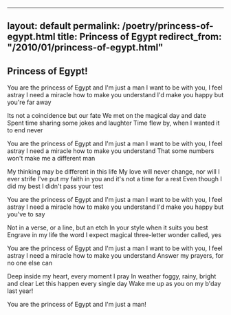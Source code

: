 ---
layout: default
permalink: /poetry/princess-of-egypt.html
title: Princess of Egypt
redirect_from: "/2010/01/princess-of-egypt.html"
----

Princess of Egypt!
------------------

You are the princess of Egypt and I'm just a man
I want to be with you, I feel astray
I need a miracle how to make you understand
I'd make you happy but you're far away

Its not a coincidence but our fate
We met on the magical day and date
Spent time sharing some jokes and laughter
Time flew by, when I wanted it to end never

You are the princess of Egypt and I'm just a man
I want to be with you, I feel astray
I need a miracle how to make you understand
That some numbers won't make me a different man

My thinking may be different in this life
My love will never change, nor will I ever strife
I've put my faith in you and it's not a time for a rest
Even though I did my best I didn't pass your test

You are the princess of Egypt and I'm just a man
I want to be with you, I feel astray
I need a miracle how to make you understand
I'd make you happy but you've to say

Not in a verse, or a line, but an etch
In your style when it suits you best
Engrave in my life the word I expect
magical three-letter wonder called, yes

You are the princess of Egypt and I'm just a man
I want to be with you, I feel astray
I need a miracle how to make you understand
Answer my prayers, for no one else can

Deep inside my heart, every moment I pray
In weather foggy, rainy, bright and clear
Let this happen every single day 
Wake me up as you on my b'day last year!

You are the princess of Egypt and I'm just a man!
